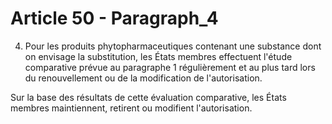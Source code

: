 # Article 50 - Paragraph_4

4. Pour les produits phytopharmaceutiques contenant une substance dont on envisage la substitution, les États membres effectuent l'étude comparative prévue au paragraphe 1 régulièrement et au plus tard lors du renouvellement ou de la modification de l'autorisation.

Sur la base des résultats de cette évaluation comparative, les États membres maintiennent, retirent ou modifient l'autorisation.